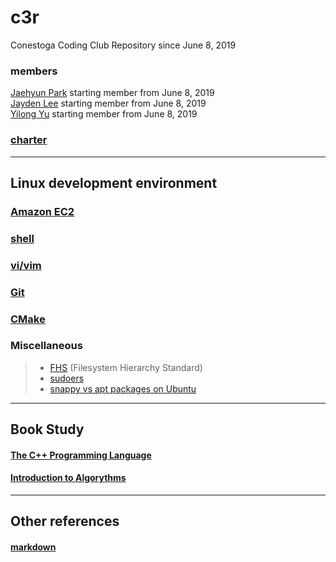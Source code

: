 # c3r 
Conestoga Coding Club Repository since June 8, 2019

### members
[Jaehyun Park](https://jaeyp.github.io/) starting member from June 8, 2019  
[Jayden Lee]() starting member from June 8, 2019  
[Yilong Yu]() starting member from June 8, 2019  

### [charter](https://github.com/jaeyp/c3r/blob/master/doc/charter)

---

## Linux development environment
### [Amazon EC2](https://github.com/jaeyp/c3r/tree/master/ec2)

### [shell](https://github.com/jaeyp/c3r/tree/master/shell)

### [vi/vim](https://github.com/jaeyp/c3/tree/master/vi)

### [Git](https://github.com/jaeyp/c3/tree/master/git)

### [CMake](https://github.com/jaeyp/c3/tree/master/cmake)

### Miscellaneous
> * [FHS](https://refspecs.linuxfoundation.org/FHS_3.0/fhs/index.html) (Filesystem Hierarchy Standard)  
> * [sudoers]()
> * [snappy vs apt packages on Ubuntu]()

---

## Book Study
#### [The C++ Programming Language](https://github.com/jaeyp/c3r/tree/master/book/the_c%2B%2B_programming_language)  

#### [Introduction to Algorythms](https://github.com/jaeyp/c3r/tree/master/book/introduction_to_algorythms)  

---
<!-- Comments out future plans
## Opensource Analysis

---

## Coding Challenge
#### [CodeForces]()

---

## Project

---
-->

## Other references
#### [markdown](https://github.com/jaeyp/markdown)
